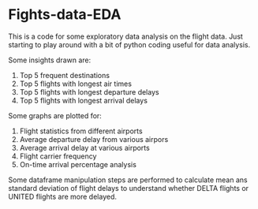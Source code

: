 # Fights-data-EDA
This is a code for some exploratory data analysis on the flight data. Just starting to play around with a bit of python coding useful for data analysis.

Some insights drawn are:
1. Top 5 frequent destinations
2. Top 5 flights with longest air times
3. Top 5 flights with longest departure delays
4. Top 5 flights with longest arrival delays

Some graphs are plotted for:
1. Flight statistics from different airports
2. Average departure delay from various airpors
3. Average arrival delay at various airports
4. Flight carrier frequency
5. On-time arrival percentage analysis

Some dataframe manipulation steps are performed to calculate mean ans standard deviation of flight delays to understand whether DELTA flights or UNITED flights are more delayed.
